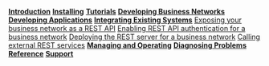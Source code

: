 **[Introduction](../introduction/introduction.html)**
**[Installing](../getting-started/getting-started.html)**
**[Tutorials](../tutorials/tutorials.html)**
**[Developing Business Networks](../business-network/businessnetwork.html)**
**[Developing Applications](../applications/genapp.html)**
**[Integrating Existing Systems](../integrating/integrating-index.html)**
[Exposing your business network as a REST API](../integrating/getting-started-rest-api.html)
[Enabling REST API authentication for a business network](../integrating/enabling-rest-authentication.html)
[Deploying the REST server for a business network](../integrating/deploying-the-rest-server.html)
[Calling external REST services](../integrating/call-out.html)
**[Managing and Operating](../managing/managingindex.html)**
**[Diagnosing Problems](../problems/diagnostics.html)**
**[Reference](../reference/MeetTheModules.html)**
**[Support](../support/index.html)**
